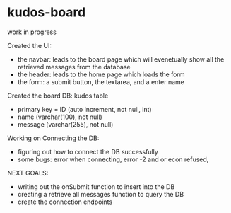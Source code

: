 # kudos-board
work in progress 

Created the UI: 
- the navbar: leads to the board page which will evenetually show all the retrieved messages from the database 
- the header: leads to the home page which loads the form 
- the form: a submit button, the textarea, and a enter name 

Created the board DB: 
kudos table 
- primary key = ID (auto increment, not null, int) 
- name (varchar(100), not null) 
- message (varchar(255), not null) 

Working on Connecting the DB: 
- figuring out how to connect the DB successfully 
-  some bugs: error when connecting, error -2 and or econ refused, 

NEXT GOALS: 
- writing out the onSubmit function to insert into the DB 
- creating a retrieve all messages function to query the DB 
- create the connection endpoints
